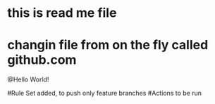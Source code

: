 # this is read me file
# changin file from on the fly called github.com
@Hello World!

#Rule Set added, to push only feature branches 
#Actions to be run